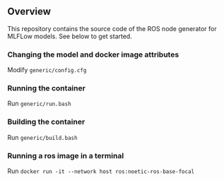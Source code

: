 ## Overview
This repository contains the source code of the ROS node generator for MLFLow models. See below to get started. 

### Changing the model and docker image attributes
Modify `generic/config.cfg`

### Running the container
Run `generic/run.bash`

### Building the container
Run `generic/build.bash`

### Running a ros image in a terminal
Run `docker run -it --network host ros:noetic-ros-base-focal`
